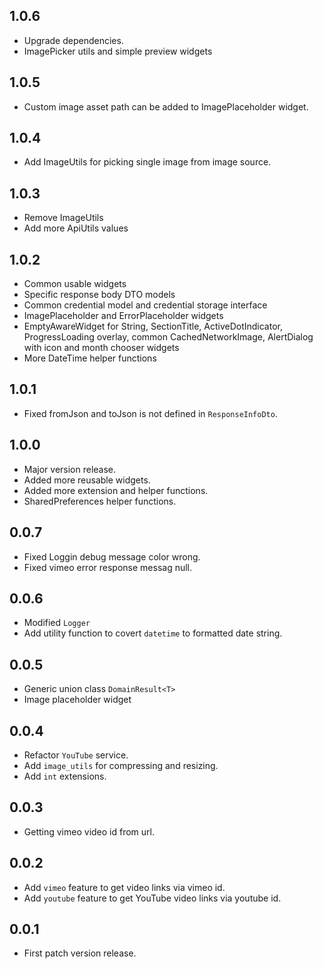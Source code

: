 ## 1.0.6

- Upgrade dependencies.
- ImagePicker utils and simple preview widgets

## 1.0.5

- Custom image asset path can be added to ImagePlaceholder widget.

## 1.0.4

- Add ImageUtils for picking single image from image source.

## 1.0.3

- Remove ImageUtils
- Add more ApiUtils values

## 1.0.2

- Common usable widgets
- Specific response body DTO models
- Common credential model and credential storage interface
- ImagePlaceholder and ErrorPlaceholder widgets
- EmptyAwareWidget for String, SectionTitle, ActiveDotIndicator, ProgressLoading overlay, common CachedNetworkImage, AlertDialog with icon and month chooser widgets
- More DateTime helper functions

## 1.0.1

- Fixed fromJson and toJson is not defined in `ResponseInfoDto`.

## 1.0.0

- Major version release.
- Added more reusable widgets.
- Added more extension and helper functions.
- SharedPreferences helper functions.

## 0.0.7

- Fixed Loggin debug message color wrong.
- Fixed vimeo error response messag null.

## 0.0.6

- Modified `Logger`
- Add utility function to covert `datetime` to formatted date string.

## 0.0.5

- Generic union class `DomainResult<T>`
- Image placeholder widget

## 0.0.4

- Refactor `YouTube` service.
- Add `image_utils` for compressing and resizing.
- Add `int` extensions.

## 0.0.3

- Getting vimeo video id from url.

## 0.0.2

- Add `vimeo` feature to get video links via vimeo id.
- Add `youtube` feature to get YouTube video links via youtube id.

## 0.0.1

- First patch version release.
